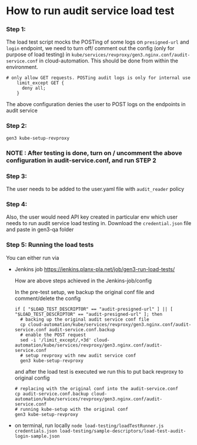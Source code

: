 # How to run audit service load test

### Step 1:
The load test script mocks the POSTing of some logs on `presigned-url` and `login` endpoint, we need to turn off/ comment out
the config (only for purpose of load testing) in `kube/services/revproxy/gen3.nginx.conf/audit-service.conf` in cloud-automation.
This should be done from within the environment.
```
# only allow GET requests. POSTing audit logs is only for internal use
    limit_except GET {
      deny all;
    }
```
The above configuration denies the user to POST logs on the endpoints in audit service

### Step 2:
`gen3 kube-setup-revproxy`

### NOTE : After testing is done, turn on / uncomment the above configuration in audit-service.conf, and run STEP 2

### Step 3:
The user needs to be added to the user.yaml file with `audit_reader` policy

### Step 4:
Also, the user would need API key created in particular env which user needs to run audit service load testing in. 
Download the `credential.json` file and paste in gen3-qa folder

### Step 5: Running the load tests
You can either run via 
- Jenkins job https://jenkins.planx-pla.net/job/gen3-run-load-tests/

    How are above steps achieved in the Jenkins-job/config
    
    In the pre-test setup, we backup the original conf file and comment/delete the config
    ```
    if [ "$LOAD_TEST_DESCRIPTOR" == "audit-presigned-url" ] || [ "$LOAD_TEST_DESCRIPTOR" == "audit-presigned-url" ]; then
      # backing up the original audit service conf file
      cp cloud-automation/kube/services/revproxy/gen3.nginx.conf/audit-service.conf audit-service.conf.backup
      # enable the POST request
      sed -i '/limit_except/,+3d' cloud-automation/kube/services/revproxy/gen3.nginx.conf/audit-service.conf
      # setup revproxy with new audit service conf
      gen3 kube-setup-revproxy
    ```
    
    and after the load test is executed we run this to put back revproxy to original config
    ```
    # replacing with the original conf into the audit-service.conf 
    cp audit-service.conf.backup cloud-automation/kube/services/revproxy/gen3.nginx.conf/audit-service.conf
    # running kube-setup with the original conf
    gen3 kube-setup-revproxy
    ```

- on terminal, run locally
`node load-testing/loadTestRunner.js credentials.json load-testing/sample-descriptors/load-test-audit-login-sample.json`
